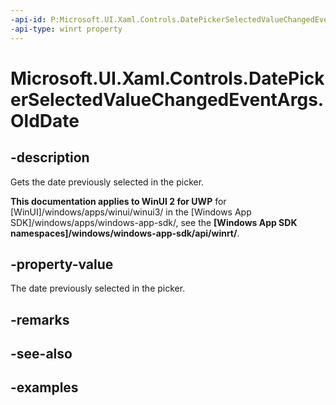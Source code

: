 ```yaml
---
-api-id: P:Microsoft.UI.Xaml.Controls.DatePickerSelectedValueChangedEventArgs.OldDate
-api-type: winrt property
---
```


<!-- Property syntax.
public IReference<DateTime> OldDate { get; }
-->

# Microsoft.UI.Xaml.Controls.DatePickerSelectedValueChangedEventArgs.OldDate

## -description

Gets the date previously selected in the picker.

**This documentation applies to WinUI 2 for UWP** for [WinUI]/windows/apps/winui/winui3/ in the [Windows App SDK]/windows/apps/windows-app-sdk/, see the **[Windows App SDK namespaces]/windows/windows-app-sdk/api/winrt/**.

## -property-value

The date previously selected in the picker.

## -remarks

## -see-also

## -examples

